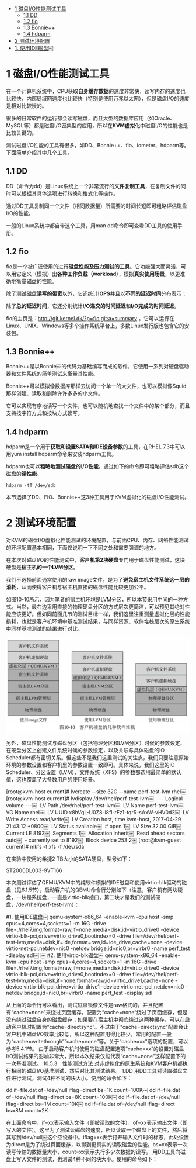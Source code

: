 
<!-- @import "[TOC]" {cmd="toc" depthFrom=1 depthTo=6 orderedList=false} -->

<!-- code_chunk_output -->

* [1 磁盘I/O性能测试工具](#1-磁盘io性能测试工具)
	* [1.1 DD](#11-dd)
	* [1.2 fio](#12-fio)
	* [1.3 Bonnie\+\+](#13-bonnie)
	* [1.4 hdparm](#14-hdparm)
* [2 测试环境配置](#2-测试环境配置)
* [1. 使用IDE磁盘￼](#1-使用ide磁盘)

<!-- /code_chunk_output -->

# 1 磁盘I/O性能测试工具

在一个计算机系统中，CPU获取**自身缓存数据**的速度非常快，读写内存的速度也比较快，内部局域网速度也比较快（特别是使用万兆以太网），但是磁盘I/O的速度是相对比较慢的。

很多的日常软件的运行都会读写磁盘，而且大型的数据库应用（如Oracle、MySQL等）都是磁盘I/O密集型的应用，所以在**KVM虚拟化**中磁盘I/O的性能也是比较关键的。

测试磁盘I/O性能的工具有很多，如DD、Bonnie\+\+、fio、iometer、hdparm等。下面简单介绍其中几个工具。

## 1.1 DD

DD（命令为dd）是Linux系统上一个非常流行的**文件复制工具**，在复制文件的同时可以根据其具体选项进行转换和格式化等操作。

通过DD工具复制同一个文件（相同数据量）所需要的时间长短即可粗略评估磁盘I/O的性能。

一般的Linux系统中都自带这个工具，用man dd命令即可查看DD工具的使用手册。

## 1.2 fio

fio是一个被广泛使用的进行**磁盘性能及压力测试的工具**。它功能强大而灵活，可以用它定义（模拟）出**各种工作负载（workload**），模拟**真实使用场景**，以更准确地衡量磁盘的性能。

除了测试磁盘**读写的带宽**以外，它还统计**IOPS**并且以**不同的延迟时间**分布表示；

除了**总的延迟时间**，它还分别统计**I/O递交的时间延迟**和**I/O完成的时间延迟**。

fio的主页是：http://git.kernel.dk/?p=fio.git;a=summary 。它可以运行在Linux、UNIX、Windows等多个操作系统平台上，多数Linux发行版也包含它的安装包。

## 1.3 Bonnie\+\+

Bonnie\+\+是以Bonnie￼的代码为基础编写而成的软件，它使用一系列对硬盘驱动器和文件系统的简单测试来衡量其性能。

Bonnie\+\+可以模拟像数据库那样去访问一个单一的大文件，也可以模拟像Squid那样创建、读取和删除许许多多的小文件。

它可以实现有序地读写一个文件，也可以随机地查找一个文件中的某个部分，而且支持按字符方式和按块方式读写。

## 1.4 hdparm

hdparm是一个用于**获取和设置SATA和IDE设备参数**的工具，在RHEL 7.3中可以用yum install hdparm命令来安装hdparm工具。

hdparm也可以**粗略地测试磁盘的I/O性能**，通过如下的命令即可粗略评估sdb这个磁盘的**读性能**。

```
hdparm -tT /dev/sdb
```

本节选择了DD、FIO、Bonnie\+\+这3种工具用于KVM虚拟化的磁盘I/O性能测试。

# 2 测试环境配置

对KVM的磁盘I/O虚拟化性能测试的环境配置，与前面CPU、内存、网络性能测试的环境配置基本相同，下面仅说明一下不同之处和需要强调的地方。

在本次对磁盘I/O的性能测试中，**客户机第2块硬盘**专门用于磁盘性能测试，这块硬盘是**宿主机的一个LVM分区**。

我们不选择前面通常使用的raw image文件，是为了**避免宿主机文件系统这一层的消耗**，从而使得客户机与宿主机直接的磁盘性能比较更加公平。

如图10\-10所示，因为笔者的宿主机环境是LVM分区，所以本节采用中间的一种方式。当然，最右边采用直接的物理硬盘分区的方式层次更简洁，可以预见其绝对性能应该更好。但如同前面几节的测试目标一样，我们这里注重测量虚拟化层的性能损耗，也就是客户机环境中基准测试结果，与同样资源、软件堆栈层次的原生系统中同样基准测试的结果进行对比。

![](./images/2019-05-11-23-01-25.png)

另外，磁盘性能测试与磁盘分区（包括物理分区和LVM分区）时候的参数设定、在硬盘分区上创建文件系统时候的参数设定，以及关联与具体磁盘的IO Scheduler都有密切关系。但这些不是我们这里测试的关注点，我们只要注意原始环境的参数设置和客户机里的参数设置一致即可。具体来说，我们这里的IO Scheduler、分区设置（LVM）、文件系统（XFS）的参数都选用最简单的默认值，这也覆盖了大多数用户的使用场景。

[root@kvm-host current]# lvcreate --size 32G --name perf-test-lvm rhel￼ [root@kvm-host current]# lvdisplay /dev/rhel/perf-test-lvm￼     --- Logical volume ---￼     LV Path                /dev/rhel/perf-test-lvm￼     LV Name                perf-test-lvm￼     VG Name                rhel￼     LV UUID                x8hVqL-U0Z8-i8fl-rFz1-tqrR-sAxW-vHV0d2￼     LV Write Access        read/write￼     LV Creation host, time kvm-host, 2017-04-29 21:43:12 +0800￼     LV Status              available￼     # open                 1￼     LV Size                32.00 GiB￼     Current LE             8192￼     Segments               1￼     Allocation             inherit￼     Read ahead sectors     auto￼     - currently set to     8192￼     Block device           253:2￼ [root@kvm-guest current]# mkfs -t xfs -f /dev/sda

在实验中使用的希捷2 TB大小的SATA硬盘，型号如下：

ST2000DL003-9VT166

本次测试评估了QEMU/KVM中的纯软件模拟的IDE磁盘和使用virtio-blk驱动的磁盘（见6.1.5节），启动客户机的QEMU命令行分别如下（注意，客户机有两块硬盘，一块是系统盘，一直是virtio-blk接口，第二块才是我们的测试硬盘，/dev/rhel/perf-test-lvm）：

#1. 使用IDE磁盘￼ qemu-system-x86_64 -enable-kvm -cpu host -smp cpus=4,cores=4,sockets=1 -m 16G -drive file=./rhel7.img,format=raw,if=none,media=disk,id=virtio_drive0 -device virtio-blk-pci,drive=virtio_drive0,bootindex=0 -drive file=/dev/rhel/perf-test-lvm,media=disk,if=ide,format=raw,id=ide_drive,cache=none -device virtio-net-pci,netdev=nic0 -netdev bridge,id=nic0,br=virbr0 -name perf_test -display sdl￼ ￼ #2. 使用virtio-blk磁盘￼ qemu-system-x86_64 -enable-kvm -cpu host -smp cpus=4,cores=4,sockets=1 -m 16G -drive file=./rhel7.img,format=raw,if=none,media=disk,id=virtio_drive0 -device virtio-blk-pci,drive=virtio_drive0,bootindex=0 -drive file=/dev/rhel/perf-test-lvm,media=disk,if=none,format=raw,id=virtio_drive1,cache=none -device virtio-blk-pci,drive=virtio_drive1 -device virtio-net-pci,netdev=nic0 -netdev bridge,id=nic0,br=virbr0 -name perf_test -display sdl

从上面的命令行可以看出，测试磁盘镜像文件是raw格式的，并且配置有“cache=none”来绕过页面缓存。配置为“cache=none”绕过了页面缓存，但是没有绕过磁盘自身的磁盘缓存；如果要在宿主机中彻底绕过这两种缓存，可以在启动客户机时配置为“cache=directsync”。不过由于“cache=directsync”配置会让客户机中磁盘I/O效率比较低，所以这种配置用得比较少，常用的配置一般为“cache=writethrough”“cache=none”等。关于“cache=xx”选项的配置，可以参考5.4.1节。
由于启动客户机时使用的磁盘配置选项“cache=xx”的设置对磁盘I/O测试结果的影响非常大，所以本次结果仅能代表“cache=none”这样配置下的一次基准测试。
10.5.3　性能测试方法
对非虚拟化的原生系统和KVM客户机都执行相同的磁盘I/O基准测试，然后对比其测试结果。
1.DD
用DD工具对读取磁盘文件进行测试，测试4种不同的块大小。使用的命令如下：

dd if=file.dat of=/dev/null iflag=direct bs=1K count=100K￼ dd if=file.dat of=/dev/null iflag=direct bs=8K count=100K￼ dd if=file.dat of=/dev/null iflag=direct bs=1M count=10K￼ dd if=file.dat of=/dev/null iflag=direct bs=8M count=2K

在上面命令中，if=xx表示输入文件（即被读取的文件），of=xx表示输出文件（即写入的文件）。这里为了测试读磁盘的速度，所以读取一个磁盘上的文件，然后将其写到/dev/null￼这个空设备中。iflag=xx表示打开输入文件时的标志，此处设置为direct是为了绕过页面缓存，以得到更真实的读取磁盘的性能。bs=xx表示一次读写传输的数据量大小，count=xx表示执行多少次数据的读写。
用DD工具向磁盘上写入文件的测试，也测试4种不同的块大小。使用的命令如下：
